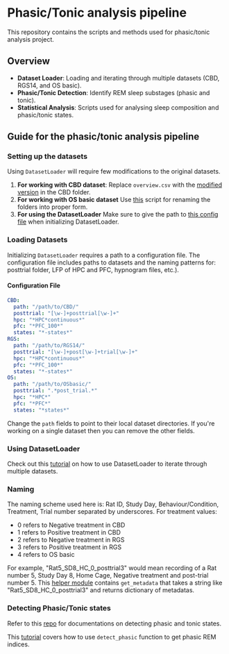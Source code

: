 # Phasic/Tonic analysis pipeline
This repository contains the scripts and methods used for phasic/tonic analysis project.

## Overview
- **Dataset Loader**: Loading and iterating through multiple datasets (CBD, RGS14, and OS basic).
- **Phasic/Tonic Detection**: Identify REM sleep substages (phasic and tonic).
- **Statistical Analysis**: Scripts used for analysing sleep composition and phasic/tonic states.

## Guide for the phasic/tonic analysis pipeline
### Setting up the datasets
Using `DatasetLoader` will require few modifications to the original datasets. 
1. **For working with CBD dataset**: Replace `overview.csv` with the [modified version](https://github.com/AbdelRayan/AutomaticSleepScoring/blob/main/Tuguldur/data/overview.csv) in the CBD folder.
2. **For working with OS basic dataset** Use [this](https://github.com/AbdelRayan/AutomaticSleepScoring/blob/main/Tuguldur/data/nameOSbasic.ipynb) script for renaming
the folders into proper form.
3. **For using the DatasetLoader** Make sure to give the path to [this config file](https://github.com/AbdelRayan/AutomaticSleepScoring/blob/main/Tuguldur/data/dataset_loading.yaml) when initializing DatasetLoader.

### Loading Datasets

Initializing `DatasetLoader` requires a path to a configuration file. The configuration file includes paths to datasets and the naming patterns for: posttrial folder, LFP of HPC and PFC, hypnogram files, etc.).

#### Configuration File

```yaml
CBD:
  path: "/path/to/CBD/"
  posttrial: "[\w-]+posttrial[\w-]+"
  hpc: "*HPC*continuous*"
  pfc: "*PFC_100*"
  states: "*-states*"
RGS:
  path: "/path/to/RGS14/"
  posttrial: "[\w-]+post[\w-]+trial[\w-]+"
  hpc: "*HPC*continuous*"
  pfc: "*PFC_100*"
  states: "*-states*"
OS:
  path: "/path/to/OSbasic/"
  posttrial: ".*post_trial.*"
  hpc: "*HPC*"
  pfc: "*PFC*"
  states: "*states*"
```

Change the `path` fields to point to their local dataset directories.
If you're working on a single dataset then you can remove the other fields.

### Using DatasetLoader
Check out this [tutorial](https://github.com/AbdelRayan/AutomaticSleepScoring/blob/main/Tuguldur/notebooks/tutorial_dataset_loader.ipynb) on how to use DatasetLoader to iterate through multiple datasets.

### Naming
The naming scheme used here is: Rat ID, Study Day, Behaviour/Condition, Treatment, Trial number separated by underscores.
For treatment values:
- 0 refers to Negative treatment in CBD
- 1 refers to Positive treatment in CBD
- 2 refers to Negative treatment in RGS
- 3 refers to Positive treatment in RGS
- 4 refers to OS basic
  
For example, "Rat5_SD8_HC_0_posttrial3" would mean recording of a Rat number 5, Study Day 8, Home Cage, Negative treatment and post-trial number 5.
This [helper module](https://github.com/AbdelRayan/AutomaticSleepScoring/blob/main/Tuguldur/pipeline/helper.py) contains `get_metadata` that takes a string like "Rat5_SD8_HC_0_posttrial3" and returns dictionary of metadatas.

### Detecting Phasic/Tonic states
Refer to this [repo](https://github.com/8Nero/phasic_tonic) for documentations on detecting phasic and tonic states.

This [tutorial](https://phasic-tonic.readthedocs.io/en/latest/generated/gallery/tutorial_detect_phasic/) covers how to use `detect_phasic` function to get phasic REM indices.
